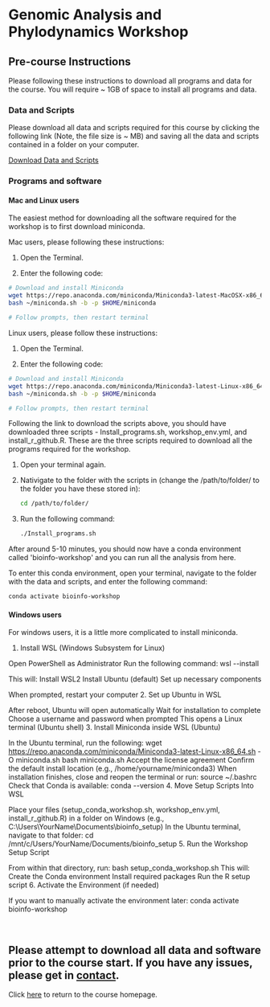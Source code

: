 # Genomic Analysis and Phylodynamics Workshop

## Pre-course Instructions

Please following these instructions to download all programs and data for the course. You will require ~ 1GB of space to install all programs and data.

### Data and Scripts

Please download all data and scripts required for this course by clicking the following link (Note, the file size is ~ MB) and saving all the data and scripts contained in a folder on your computer.

[Download Data and Scripts](https://drive.google.com/drive/folders/1w3WG0jCj9BfB6aMB2Kq7vC2Yfx1ck6NB?usp=share_link)
<br>

### Programs and software

#### Mac and Linux users

The easiest method for downloading all the software required for the workshop is to first download miniconda. 

Mac users, please following these instructions:

1. Open the Terminal.

2. Enter the following code: 

  ```bash
  # Download and install Miniconda
  wget https://repo.anaconda.com/miniconda/Miniconda3-latest-MacOSX-x86_64.sh -O ~/miniconda.sh
  bash ~/miniconda.sh -b -p $HOME/miniconda

  # Follow prompts, then restart terminal
  ```

Linux users, please follow these instructions:

1. Open the Terminal.

2. Enter the following code: 

  ```bash
  # Download and install Miniconda
  wget https://repo.anaconda.com/miniconda/Miniconda3-latest-Linux-x86_64.sh -O ~/miniconda.sh
  bash ~/miniconda.sh -b -p $HOME/miniconda

  # Follow prompts, then restart terminal
  ```

Following the link to download the scripts above, you should have downloaded three scripts - Install_programs.sh, workshop_env.yml, and install_r_github.R. These are the three scripts required to download all the programs required for the workshop.

1. Open your terminal again.

2. Nativigate to the folder with the scripts in (change the /path/to/folder/ to the folder you have these stored in):
   ```bash
   cd /path/to/folder/
   ```
3. Run the following command:
   ```bash
   ./Install_programs.sh
   ```

After around 5-10 minutes, you should now have a conda environment called 'bioinfo-workshop' and you can run all the analysis from here.

To enter this conda environment, open your terminal, navigate to the folder with the data and scripts, and enter the following command:
  ```bash
  conda activate bioinfo-workshop
  ```

#### Windows users

For windows users, it is a little more complicated to install miniconda. 

1. Install WSL (Windows Subsystem for Linux)

Open PowerShell as Administrator
  Run the following command:
  wsl --install

This will:
  Install WSL2
  Install Ubuntu (default)
  Set up necessary components

When prompted, restart your computer
2. Set up Ubuntu in WSL

After reboot, Ubuntu will open automatically
Wait for installation to complete
Choose a username and password when prompted
This opens a Linux terminal (Ubuntu shell)
3. Install Miniconda inside WSL (Ubuntu)

In the Ubuntu terminal, run the following:
wget https://repo.anaconda.com/miniconda/Miniconda3-latest-Linux-x86_64.sh -O miniconda.sh
bash miniconda.sh
Accept the license agreement
Confirm the default install location (e.g., /home/yourname/miniconda3)
When installation finishes, close and reopen the terminal or run:
source ~/.bashrc
Check that Conda is available:
conda --version
4. Move Setup Scripts Into WSL

Place your files (setup_conda_workshop.sh, workshop_env.yml, install_r_github.R) in a folder on Windows (e.g., C:\Users\YourName\Documents\bioinfo_setup)
In the Ubuntu terminal, navigate to that folder:
cd /mnt/c/Users/YourName/Documents/bioinfo_setup
5. Run the Workshop Setup Script

From within that directory, run:
bash setup_conda_workshop.sh
This will:
Create the Conda environment
Install required packages
Run the R setup script
6. Activate the Environment (if needed)

If you want to manually activate the environment later:
conda activate bioinfo-workshop





<br>

## Please attempt to download all data and software prior to the course start. If you have any issues, please get in [contact](mailto:b.sobkowiak.12@ucl.ac.uk).

Click [here](README.md) to return to the course homepage.
